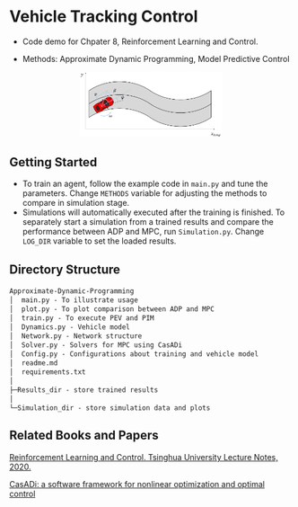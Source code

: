 # Vehicle Tracking Control

- Code demo for Chpater 8, Reinforcement Learning and Control.

- Methods: Approximate Dynamic Programming, Model Predictive Control

<div align=center>
<img src="road.png" width = 50%/>
</div>

## Getting Started

- To train an agent, follow the example code in `main.py` and tune the parameters. Change `METHODS` variable for adjusting the methods to compare in simulation stage.
- Simulations will automatically executed after the training is finished. To separately start a simulation from a trained results and compare the performance between ADP and MPC, run `Simulation.py`. Change `LOG_DIR` variable to set the loaded results.

## Directory Structure

```
Approximate-Dynamic-Programming
│  main.py - To illustrate usage
│  plot.py - To plot comparison between ADP and MPC
│  train.py - To execute PEV and PIM
│  Dynamics.py - Vehicle model
│  Network.py - Network structure
│  Solver.py - Solvers for MPC using CasADi
│  Config.py - Configurations about training and vehicle model
│  readme.md
│  requirements.txt
│
├─Results_dir - store trained results
│     
└─Simulation_dir - store simulation data and plots

```
## Related Books and Papers
[Reinforcement Learning and Control. Tsinghua University
Lecture Notes, 2020.](http://www.idlab-tsinghua.com/thulab/labweb/publications.html?typeId=3&_types)

[CasADi: a software framework for nonlinear optimization and optimal control](https://link.springer.com/article/10.1007/s12532-018-0139-4)



